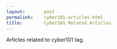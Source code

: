 ```yaml
---
layout:       post
permalink:    cyber101-articles.html
title:        Cyber101 Related Articles
---
```

Articles related to cyber101 tag.